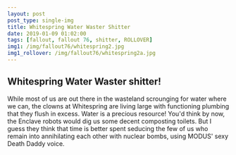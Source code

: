 ```yaml
---
layout: post
post_type: single-img
title: Whitespring Water Waster Shitter
date: 2019-01-09 01:02:00
tags: [fallout, fallout 76, shitter, ROLLOVER]
img1: /img/fallout76/whitespring2.jpg
img1_rollover: /img/fallout76/whitespring2a.jpg
---
```

## Whitespring Water Waster shitter!

While most of us are out there in the wasteland scrounging for water where we can, the clowns at Whitespring are living large with functioning plumbing that they flush in excess. Water is a precious resource! You'd think by now, the Enclave robots would dig us some decent composting toilets. But I guess they think that time is better spent seducing the few of us who remain into annihilating each other with nuclear bombs, using MODUS' sexy Death Daddy voice. 
